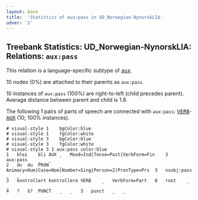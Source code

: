 ```yaml
---
layout: base
title:  'Statistics of aux:pass in UD_Norwegian-NynorskLIA'
udver: '2'
---
```


## Treebank Statistics: UD_Norwegian-NynorskLIA: Relations: `aux:pass`

This relation is a language-specific subtype of <tt><a href="no_nynorsklia-dep-aux.html">aux</a></tt>.

10 nodes (0%) are attached to their parents as `aux:pass`.

10 instances of `aux:pass` (100%) are right-to-left (child precedes parent).
Average distance between parent and child is 1.8.

The following 1 pairs of parts of speech are connected with `aux:pass`: <tt><a href="no_nynorsklia-pos-VERB.html">VERB</a></tt>-<tt><a href="no_nynorsklia-pos-AUX.html">AUX</a></tt> (10; 100% instances).


~~~ conllu
# visual-style 1	bgColor:blue
# visual-style 1	fgColor:white
# visual-style 3	bgColor:blue
# visual-style 3	fgColor:white
# visual-style 3 1 aux:pass	color:blue
1	blei	bli	AUX	_	Mood=Ind|Tense=Past|VerbForm=Fin	3	aux:pass	_	_
2	du	du	PRON	_	Animacy=Hum|Case=Nom|Number=Sing|Person=2|PronType=Prs	3	nsubj:pass	_	_
3	kontrollert	kontrollere	VERB	_	VerbForm=Part	0	root	_	_
4	?	$?	PUNCT	_	_	3	punct	_	_

~~~



